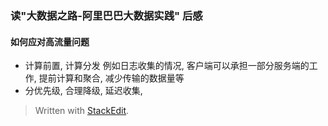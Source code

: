 
### 读"大数据之路-阿里巴巴大数据实践" 后感

#### 如何应对高流量问题
* 计算前置, 计算分发
例如日志收集的情况, 客户端可以承担一部分服务端的工作, 提前计算和聚合, 减少传输的数据量等
* 分优先级, 合理降级, 延迟收集, 

> Written with [StackEdit](https://stackedit.io/).
<!--stackedit_data:
eyJoaXN0b3J5IjpbLTE5MjUzNDAxNDddfQ==
-->